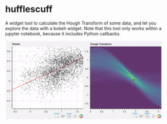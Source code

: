 # hufflescuff

A widget tool to calculate the Hough Transform of some data, and let you explore the data with a bokeh widget. Note that this tool only works within a jupyter notebook, because it includes Python callbacks.

![Hough Transform Widget](hough.gif)
